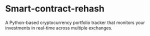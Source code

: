 # Smart-contract-rehash
 A Python-based cryptocurrency portfolio tracker that monitors your investments in real-time across multiple exchanges.
